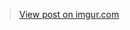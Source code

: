 <blockquote class="imgur-embed-pub" lang="en" data-id="fX72eVI"><a href="https://imgur.com/fX72eVI">View post on imgur.com</a></blockquote><script async src="//s.imgur.com/min/embed.js" charset="utf-8"></script>
